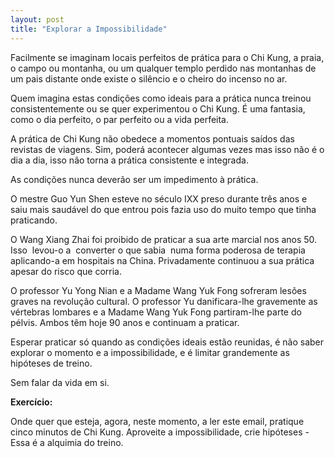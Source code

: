```yaml
---
layout: post
title: "Explorar a Impossibilidade"
---
```

Facilmente se imaginam locais perfeitos de prática para o Chi Kung, a praia, o campo ou montanha, ou um qualquer templo perdido nas montanhas de um pais distante onde existe o silêncio e o cheiro do incenso no ar.

Quem imagina estas condições como ideais para a prática nunca treinou consistentemente ou se quer experimentou o Chi Kung. É uma fantasia, como o dia perfeito, o par perfeito ou a vida perfeita.

A prática de Chi Kung não obedece a momentos pontuais saídos das revistas de viagens. Sim, poderá acontecer algumas vezes mas isso não é o dia a dia, isso não torna a prática consistente e integrada.

As condições nunca deverão ser um impedimento à prática.

O mestre Guo Yun Shen esteve no século IXX preso durante três anos e saiu mais saudável do que entrou pois fazia uso do muito tempo que tinha praticando.

O Wang Xiang Zhai foi proibido de praticar a sua arte marcial nos anos 50.  Isso  levou-o a  converter o que sabia  numa forma poderosa de terapia aplicando-a em hospitais na China. Privadamente continuou a sua prática apesar do risco que corria.

O professor Yu Yong Nian e a Madame Wang Yuk Fong sofreram lesões graves na revolução cultural. O professor Yu danificara-lhe gravemente as vértebras lombares e a Madame Wang Yuk Fong partiram-lhe parte do pélvis. Ambos têm hoje 90 anos e continuam a praticar.

Esperar praticar só quando as condições ideais estão reunidas, é não saber explorar o momento e a impossibilidade, e é limitar grandemente as hipóteses de treino.

Sem falar da vida em si.

**Exercício:**

Onde quer que esteja, agora, neste momento, a ler este email, pratique cinco minutos de Chi Kung. Aproveite a impossibilidade, crie hipóteses - Essa é a alquimia do treino.

